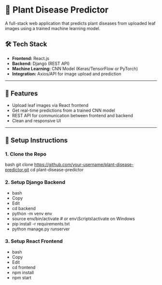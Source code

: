 # 🌿 Plant Disease Predictor

A full-stack web application that predicts plant diseases from uploaded leaf images using a trained machine learning model.

## 🛠️ Tech Stack

- **Frontend:** React.js
- **Backend:** Django (REST API)
- **Machine Learning:** CNN Model (Keras/TensorFlow or PyTorch)
- **Integration:** Axios/API for image upload and prediction

---

## 📸 Features

- Upload leaf images via React frontend
- Get real-time predictions from a trained CNN model
- REST API for communication between frontend and backend
- Clean and responsive UI

---

## 🚀 Setup Instructions

### 1. Clone the Repo

bash
git clone https://github.com/your-username/plant-disease-predictor.git
cd plant-disease-predictor

### 2. Setup Django Backend

- bash
- Copy
- Edit
- cd backend
- python -m venv env
- source env/bin/activate      # or env\Scripts\activate on Windows
- pip install -r requirements.txt
- python manage.py runserver


### 3. Setup React Frontend

- bash
- Copy
- Edit
- cd frontend
- npm install
- npm start